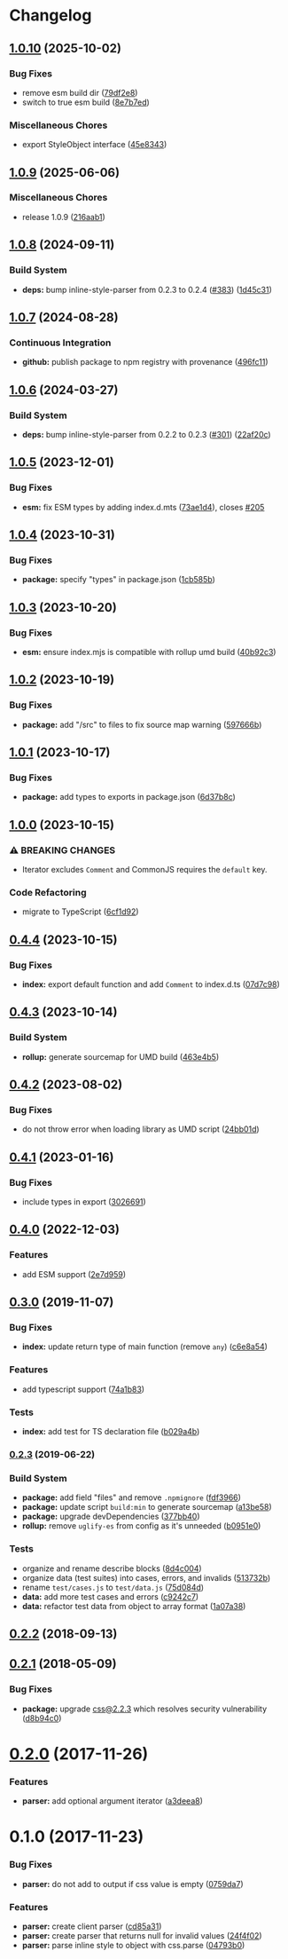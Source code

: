 # Changelog

## [1.0.10](https://github.com/remarkablemark/style-to-object/compare/v1.0.9...v1.0.10) (2025-10-02)

### Bug Fixes

- remove esm build dir ([79df2e8](https://github.com/remarkablemark/style-to-object/commit/79df2e80346d57668dae6d95626ad6b8fa501178))
- switch to true esm build ([8e7b7ed](https://github.com/remarkablemark/style-to-object/commit/8e7b7edad01aa46c6b83d8308da5e9fffd143e20))

### Miscellaneous Chores

- export StyleObject interface ([45e8343](https://github.com/remarkablemark/style-to-object/commit/45e834300a2f75eb165f2f8100d6c356fa2c7b2a))

## [1.0.9](https://github.com/remarkablemark/style-to-object/compare/v1.0.8...v1.0.9) (2025-06-06)

### Miscellaneous Chores

- release 1.0.9 ([216aab1](https://github.com/remarkablemark/style-to-object/commit/216aab1d363b44a7611b3cc562a921c10986b15b))

## [1.0.8](https://github.com/remarkablemark/style-to-object/compare/v1.0.7...v1.0.8) (2024-09-11)

### Build System

- **deps:** bump inline-style-parser from 0.2.3 to 0.2.4 ([#383](https://github.com/remarkablemark/style-to-object/issues/383)) ([1d45c31](https://github.com/remarkablemark/style-to-object/commit/1d45c318fc85b7054b5dbe2d256bc02179bb6310))

## [1.0.7](https://github.com/remarkablemark/style-to-object/compare/v1.0.6...v1.0.7) (2024-08-28)

### Continuous Integration

- **github:** publish package to npm registry with provenance ([496fc11](https://github.com/remarkablemark/style-to-object/commit/496fc11f70d57d457cebb0d0fbb9eab881871e8d))

## [1.0.6](https://github.com/remarkablemark/style-to-object/compare/v1.0.5...v1.0.6) (2024-03-27)

### Build System

- **deps:** bump inline-style-parser from 0.2.2 to 0.2.3 ([#301](https://github.com/remarkablemark/style-to-object/issues/301)) ([22af20c](https://github.com/remarkablemark/style-to-object/commit/22af20ceb8f82e24b374d08d28c3af204b59b81e))

## [1.0.5](https://github.com/remarkablemark/style-to-object/compare/v1.0.4...v1.0.5) (2023-12-01)

### Bug Fixes

- **esm:** fix ESM types by adding index.d.mts ([73ae1d4](https://github.com/remarkablemark/style-to-object/commit/73ae1d41d97eb4db0983fd06d3b6ea2ef436ea65)), closes [#205](https://github.com/remarkablemark/style-to-object/issues/205)

## [1.0.4](https://github.com/remarkablemark/style-to-object/compare/v1.0.3...v1.0.4) (2023-10-31)

### Bug Fixes

- **package:** specify "types" in package.json ([1cb585b](https://github.com/remarkablemark/style-to-object/commit/1cb585b796bfcc33790ee319ec9c0ceb5a1048d7))

## [1.0.3](https://github.com/remarkablemark/style-to-object/compare/v1.0.2...v1.0.3) (2023-10-20)

### Bug Fixes

- **esm:** ensure index.mjs is compatible with rollup umd build ([40b92c3](https://github.com/remarkablemark/style-to-object/commit/40b92c3e8d13eab96b65f8aa2a656e8bc9a94a15))

## [1.0.2](https://github.com/remarkablemark/style-to-object/compare/v1.0.1...v1.0.2) (2023-10-19)

### Bug Fixes

- **package:** add "/src" to files to fix source map warning ([597666b](https://github.com/remarkablemark/style-to-object/commit/597666b92e5cc10c7185d94d30c7549bf0ab4263))

## [1.0.1](https://github.com/remarkablemark/style-to-object/compare/v1.0.0...v1.0.1) (2023-10-17)

### Bug Fixes

- **package:** add types to exports in package.json ([6d37b8c](https://github.com/remarkablemark/style-to-object/commit/6d37b8c973c952d5b4171feeff64dcc00cbfb7c2))

## [1.0.0](https://github.com/remarkablemark/style-to-object/compare/v0.4.4...v1.0.0) (2023-10-15)

### ⚠ BREAKING CHANGES

- Iterator excludes `Comment` and CommonJS requires the `default` key.

### Code Refactoring

- migrate to TypeScript ([6cf1d92](https://github.com/remarkablemark/style-to-object/commit/6cf1d92650d7669244b423d3ae9d345fd563f855))

## [0.4.4](https://github.com/remarkablemark/style-to-object/compare/v0.4.3...v0.4.4) (2023-10-15)

### Bug Fixes

- **index:** export default function and add `Comment` to index.d.ts ([07d7c98](https://github.com/remarkablemark/style-to-object/commit/07d7c9825d1c111f1083aaadf9fd4891eb7b1f7a))

## [0.4.3](https://github.com/remarkablemark/style-to-object/compare/v0.4.2...v0.4.3) (2023-10-14)

### Build System

- **rollup:** generate sourcemap for UMD build ([463e4b5](https://github.com/remarkablemark/style-to-object/commit/463e4b59ea8249df831977b4008a973e1f5d3cfe))

## [0.4.2](https://github.com/remarkablemark/style-to-object/compare/v0.4.1...v0.4.2) (2023-08-02)

### Bug Fixes

- do not throw error when loading library as UMD script ([24bb01d](https://github.com/remarkablemark/style-to-object/commit/24bb01df3b81f22ebe7ae6760cb7954d4a936c7d))

## [0.4.1](https://github.com/remarkablemark/style-to-object/compare/v0.4.0...v0.4.1) (2023-01-16)

### Bug Fixes

- include types in export ([3026691](https://github.com/remarkablemark/style-to-object/commit/3026691e090a6763f3b03d13a9251952d15b2e7a))

## [0.4.0](https://github.com/remarkablemark/style-to-object/compare/v0.3.0...v0.4.0) (2022-12-03)

### Features

- add ESM support ([2e7d959](https://github.com/remarkablemark/style-to-object/commit/2e7d959f4ced37c40de82a1c7a4fbb2f299f04cd))

## [0.3.0](https://github.com/remarkablemark/style-to-object/compare/v0.2.3...v0.3.0) (2019-11-07)

### Bug Fixes

- **index:** update return type of main function (remove `any`) ([c6e8a54](https://github.com/remarkablemark/style-to-object/commit/c6e8a54))

### Features

- add typescript support ([74a1b83](https://github.com/remarkablemark/style-to-object/commit/74a1b83))

### Tests

- **index:** add test for TS declaration file ([b029a4b](https://github.com/remarkablemark/style-to-object/commit/b029a4b))

### [0.2.3](https://github.com/remarkablemark/style-to-object/compare/v0.2.2...v0.2.3) (2019-06-22)

### Build System

- **package:** add field "files" and remove `.npmignore` ([fdf3966](https://github.com/remarkablemark/style-to-object/commit/fdf3966))
- **package:** update script `build:min` to generate sourcemap ([a13be58](https://github.com/remarkablemark/style-to-object/commit/a13be58))
- **package:** upgrade devDependencies ([377bb40](https://github.com/remarkablemark/style-to-object/commit/377bb40))
- **rollup:** remove `uglify-es` from config as it's unneeded ([b0951e0](https://github.com/remarkablemark/style-to-object/commit/b0951e0))

### Tests

- organize and rename describe blocks ([8d4c004](https://github.com/remarkablemark/style-to-object/commit/8d4c004))
- organize data (test suites) into cases, errors, and invalids ([513732b](https://github.com/remarkablemark/style-to-object/commit/513732b))
- rename `test/cases.js` to `test/data.js` ([75d084d](https://github.com/remarkablemark/style-to-object/commit/75d084d))
- **data:** add more test cases and errors ([c9242c7](https://github.com/remarkablemark/style-to-object/commit/c9242c7))
- **data:** refactor test data from object to array format ([1a07a38](https://github.com/remarkablemark/style-to-object/commit/1a07a38))

<a name="0.2.2"></a>

## [0.2.2](https://github.com/remarkablemark/style-to-object/compare/v0.2.1...v0.2.2) (2018-09-13)

<a name="0.2.1"></a>

## [0.2.1](https://github.com/remarkablemark/style-to-object/compare/v0.2.0...v0.2.1) (2018-05-09)

### Bug Fixes

- **package:** upgrade css@2.2.3 which resolves security vulnerability ([d8b94c0](https://github.com/remarkablemark/style-to-object/commit/d8b94c0))

<a name="0.2.0"></a>

# [0.2.0](https://github.com/remarkablemark/style-to-object/compare/v0.1.0...v0.2.0) (2017-11-26)

### Features

- **parser:** add optional argument iterator ([a3deea8](https://github.com/remarkablemark/style-to-object/commit/a3deea8))

<a name="0.1.0"></a>

# 0.1.0 (2017-11-23)

### Bug Fixes

- **parser:** do not add to output if css value is empty ([0759da7](https://github.com/remarkablemark/style-to-object/commit/0759da7))

### Features

- **parser:** create client parser ([cd85a31](https://github.com/remarkablemark/style-to-object/commit/cd85a31))
- **parser:** create parser that returns null for invalid values ([24f4f02](https://github.com/remarkablemark/style-to-object/commit/24f4f02))
- **parser:** parse inline style to object with css.parse ([04793b0](https://github.com/remarkablemark/style-to-object/commit/04793b0))
